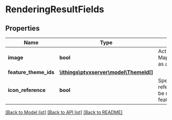 # RenderingResultFields

## Properties
Name | Type | Description | Notes
------------ | ------------- | ------------- | -------------
**image** | **bool** | Activate the MapResponse.image as a return value. | [optional] 
**feature_theme_ids** | [**\ithings\ptvxserver\model\ThemeId[]**](ThemeId.md) |  | [optional] 
**icon_reference** | **bool** | Specifies if icon references should be returned with the features. | [optional] 

[[Back to Model list]](../../README.md#documentation-for-models) [[Back to API list]](../../README.md#documentation-for-api-endpoints) [[Back to README]](../../README.md)

